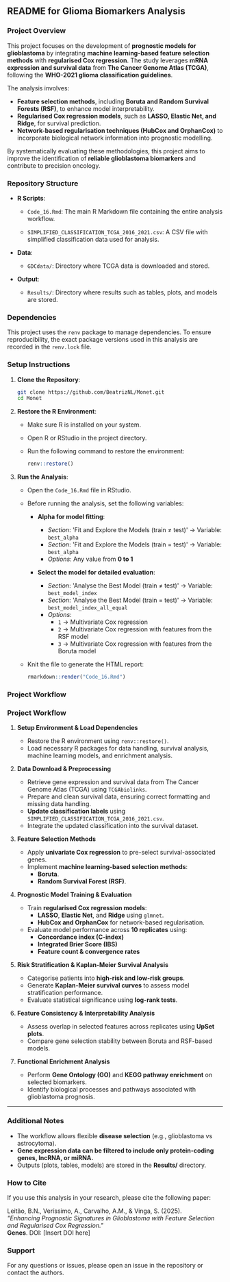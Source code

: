 ## README for Glioma Biomarkers Analysis

### Project Overview

This project focuses on the development of **prognostic models for glioblastoma** by integrating **machine learning-based feature selection methods** with **regularised Cox regression**. The study leverages **mRNA expression and survival data** from **The Cancer Genome Atlas (TCGA)**, following the **WHO-2021 glioma classification guidelines**.  

The analysis involves:  
- **Feature selection methods**, including **Boruta and Random Survival Forests (RSF)**, to enhance model interpretability.  
- **Regularised Cox regression models**, such as **LASSO, Elastic Net, and Ridge**, for survival prediction.  
- **Network-based regularisation techniques (HubCox and OrphanCox)** to incorporate biological network information into prognostic modelling.  

By systematically evaluating these methodologies, this project aims to improve the identification of **reliable glioblastoma biomarkers** and contribute to precision oncology.  


### Repository Structure

-   **R Scripts**:

    -   `Code_16.Rmd`: The main R Markdown file containing the entire analysis workflow.

    -   `SIMPLIFIED_CLASSIFICATION_TCGA_2016_2021.csv`: A CSV file with simplified classification data used for analysis.

-   **Data**:

    -   `GDCdata/`: Directory where TCGA data is downloaded and stored.

-   **Output**:

    -   `Results/`: Directory where results such as tables, plots, and models are stored.

### Dependencies

This project uses the `renv` package to manage dependencies. To ensure reproducibility, the exact package versions used in this analysis are recorded in the `renv.lock` file.

### Setup Instructions

1.  **Clone the Repository**:

    ``` bash
    git clone https://github.com/BeatrizNL/Monet.git
    cd Monet
    ```

2.  **Restore the R Environment**:

    -   Make sure R is installed on your system.

    -   Open R or RStudio in the project directory.

    -   Run the following command to restore the environment:

        ``` r
        renv::restore()
        ```

3.  **Run the Analysis**:

    -   Open the `Code_16.Rmd` file in RStudio.
    
    -   Before running the analysis, set the following variables:

        - **Alpha for model fitting**:
          - *Section*: 'Fit and Explore the Models (train ≠ test)' → Variable: `best_alpha`
          - *Section*: 'Fit and Explore the Models (train = test)' → Variable: `best_alpha`
          - *Options*: Any value from **0 to 1**

        - **Select the model for detailed evaluation**:
          - *Section*: 'Analyse the Best Model (train ≠ test)' → Variable: `best_model_index`
          - *Section*: 'Analyse the Best Model (train = test)' → Variable: `best_model_index_all_equal`
          - *Options*:  
            - `1` → Multivariate Cox regression  
            - `2` → Multivariate Cox regression with features from the RSF model  
            - `3` → Multivariate Cox regression with features from the Boruta model 
            
    -   Knit the file to generate the HTML report:

        ``` r
        rmarkdown::render("Code_16.Rmd")
        ```

### Project Workflow

### **Project Workflow**

1. **Setup Environment & Load Dependencies**  
   - Restore the R environment using `renv::restore()`.  
   - Load necessary R packages for data handling, survival analysis, machine learning models, and enrichment analysis.

2. **Data Download & Preprocessing**  
   - Retrieve gene expression and survival data from The Cancer Genome Atlas (TCGA) using `TCGAbiolinks`.  
   - Prepare and clean survival data, ensuring correct formatting and missing data handling.  
   - **Update classification labels** using `SIMPLIFIED_CLASSIFICATION_TCGA_2016_2021.csv`.  
   - Integrate the updated classification into the survival dataset.

3. **Feature Selection Methods**  
   - Apply **univariate Cox regression** to pre-select survival-associated genes.  
   - Implement **machine learning-based selection methods**:  
     - **Boruta**.  
     - **Random Survival Forest (RSF)**.  

4. **Prognostic Model Training & Evaluation**  
   - Train **regularised Cox regression models**:  
     - **LASSO**, **Elastic Net**, and **Ridge** using `glmnet`.  
     - **HubCox and OrphanCox** for network-based regularisation.  
   - Evaluate model performance across **10 replicates** using:  
     - **Concordance index (C-index)**  
     - **Integrated Brier Score (IBS)**  
     - **Feature count & convergence rates**  

5. **Risk Stratification & Kaplan-Meier Survival Analysis**  
   - Categorise patients into **high-risk and low-risk groups**.  
   - Generate **Kaplan-Meier survival curves** to assess model stratification performance.  
   - Evaluate statistical significance using **log-rank tests**.

6. **Feature Consistency & Interpretability Analysis**  
   - Assess overlap in selected features across replicates using **UpSet plots**.  
   - Compare gene selection stability between Boruta and RSF-based models.

7. **Functional Enrichment Analysis**  
   - Perform **Gene Ontology (GO)** and **KEGG pathway enrichment** on selected biomarkers.  
   - Identify biological processes and pathways associated with glioblastoma prognosis.

---

### **Additional Notes**
- The workflow allows flexible **disease selection** (e.g., glioblastoma vs astrocytoma).  
- **Gene expression data can be filtered to include only protein-coding genes, lncRNA, or miRNA.**  
- Outputs (plots, tables, models) are stored in the **Results/** directory.

### How to Cite

If you use this analysis in your research, please cite the following paper:

Leitão, B.N., Veríssimo, A., Carvalho, A.M., & Vinga, S. (2025).  
*"Enhancing Prognostic Signatures in Glioblastoma with Feature Selection and Regularised Cox Regression."*  
**Genes**. DOI: [Insert DOI here]

### Support

For any questions or issues, please open an issue in the repository or contact the authors.
